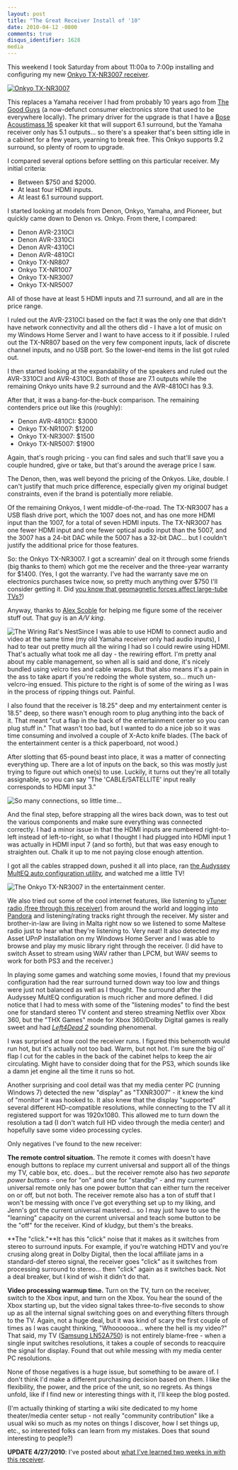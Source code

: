 ```yaml
---
layout: post
title: "The Great Receiver Install of '10"
date: 2010-04-12 -0800
comments: true
disqus_identifier: 1628
media
---
```

This weekend I took Saturday from about 11:00a to 7:00p installing and
configuring my new [Onkyo TX-NR3007
receiver](http://www.amazon.com/dp/B002M78EPM?tag=mhsvortex).

[![Onkyo
TX-NR3007](http://ecx.images-amazon.com/images/I/41AwdkFAREL._SL500_AA300_CR0,80,300,140.jpg "Onkyo TX-NR3007")](http://www.amazon.com/dp/B002M78EPM?tag=mhsvortex)

This replaces a Yamaha receiver I had from probably 10 years ago from
[The Good Guys](http://en.wikipedia.org/wiki/The_Good_Guys!) (a
now-defunct consumer electronics store that used to be everywhere
locally). The primary driver for the upgrade is that I have a [Bose
Acoustimass 16](http://www.amazon.com/dp/B000GFV008?tag=mhsvortex)
speaker kit that will support 6.1 surround, but the Yamaha receiver only
has 5.1 outputs... so there's a speaker that's been sitting idle in a
cabinet for a few years, yearning to break free. This Onkyo supports 9.2
surround, so plenty of room to upgrade.

I compared several options before settling on this particular receiver.
My initial criteria:

-   Between \$750 and \$2000.
-   At least four HDMI inputs.
-   At least 6.1 surround support.

I started looking at models from Denon, Onkyo, Yamaha, and Pioneer, but
quickly came down to Denon vs. Onkyo. From there, I compared:

-   Denon AVR-2310CI
-   Denon AVR-3310CI
-   Denon AVR-4310CI
-   Denon AVR-4810CI
-   Onkyo TX-NR807
-   Onkyo TX-NR1007
-   Onkyo TX-NR3007
-   Onkyo TX-NR5007

All of those have at least 5 HDMI inputs and 7.1 surround, and all are
in the price range.

I ruled out the AVR-2310CI based on the fact it was the only one that
didn't have network connectivity and all the others did - I have a lot
of music on my Windows Home Server and I want to have access to it if
possible. I ruled out the TX-NR807 based on the very few component
inputs, lack of discrete channel inputs, and no USB port. So the
lower-end items in the list got ruled out.

I then started looking at the expandability of the speakers and ruled
out the AVR-3310CI and AVR-4310CI. Both of those are 7.1 outputs while
the remaining Onkyo units have 9.2 surround and the AVR-4810CI has 9.3.

After that, it was a bang-for-the-buck comparison. The remaining
contenders price out like this (roughly):

-   Denon AVR-4810CI: \$3000
-   Onkyo TX-NR1007: \$1200
-   Onkyo TX-NR3007: \$1500
-   Onkyo TX-NR5007: \$1900

Again, that's rough pricing - you can find sales and such that'll save
you a couple hundred, give or take, but that's around the average price
I saw.

The Denon, then, was well beyond the pricing of the Onkyos. Like,
double. I can't justify that much price difference, especially given my
original budget constraints, even if the brand is potentially more
reliable.

Of the remaining Onkyos, I went middle-of-the-road. The TX-NR3007 has a
USB flash drive port, which the 1007 does not, and has one more HDMI
input than the 1007, for a total of seven HDMI inputs. The TX-NR3007 has
one fewer HDMI input and one fewer optical audio input than the 5007,
and the 3007 has a 24-bit DAC while the 5007 has a 32-bit DAC... but I
couldn't justify the additional price for those features.

So: the Onkyo TX-NR3007. I got a screamin' deal on it through some
friends (big thanks to them) which got me the receiver and the
three-year warranty for \$1400. (Yes, I got the warranty. I've had the
warranty save me on electronics purchases twice now, so pretty much
anything over \$750 I'll consider getting it. Did [you know that
geomagnetic forces affect large-tube
TVs?](/archive/2005/02/02/geomagnetic-television-distortion.aspx))

Anyway, thanks to [Alex Scoble](http://friendfeed.com/itblogger) for
helping me figure some of the receiver stuff out. That guy is an *A/V
king*.

![The Wiring Rat's
Nest](https://hyqi8g.bl3301.livefilestore.com/y2poKh9AhUET-JPI-APbh3uV8z_93jVo2uazNbGXLfkIl5-0K_sGutjn4p1HKLwqcmD3AXEgMBvm7tZV6asbeodWJwmil6iq97u39dV3VAJZEM/20100412receiverinstall01.jpg?psid=1 "The Wiring Rat's Nest")Since
I was able to use HDMI to connect audio and video at the same time (my
old Yamaha receiver only had audio inputs), I had to tear out pretty
much all the wiring I had so I could rewire using HDMI. That's actually
what took me all day - the rewiring effort. I'm pretty anal about my
cable management, so when all is said and done, it's nicely bundled
using velcro ties and cable wraps. But that also means it's a pain in
the ass to take apart if you're redoing the whole system, so... much
un-velcro-ing ensued. This picture to the right is of some of the wiring
as I was in the process of ripping things out. Painful.

I also found that the receiver is 18.25" deep and my entertainment
center is 18.5" deep, so there wasn't enough room to plug anything into
the back of it. That meant "cut a flap in the back of the entertainment
center so you can plug stuff in." That wasn't too bad, but I wanted to
do a nice job so it was time consuming and involved a couple of X-Acto
knife blades. (The back of the entertainment center is a thick
paperboard, not wood.)

After slotting that 65-pound beast into place, it was a matter of
connecting everything up. There are a lot of inputs on the back, so this
was mostly just trying to figure out which one(s) to use. Luckily, it
turns out they're all totally assignable, so you can say "The
'CABLE/SATELLITE' input really corresponds to HDMI input 3."

![So many connections, so little
time...](https://hyqi8g.bl3301.livefilestore.com/y2pzhrGydhY0y2IumyD5Vtwu3J82y6lRqtWDfEGkLFGZgdTUyb-NG0LtmkveEQJ0MXvwfLjsgsPh3B_1RxM_sQVceCXWtlQcKi6_EfqyngxUlA/20100412receiverinstall02a.jpg?psid=1 "So many connections, so little time...")

And the final step, before strapping all the wires back down, was to
test out the various components and make sure everything was connected
correctly. I had a minor issue in that the HDMI inputs are numbered
right-to-left instead of left-to-right, so what I thought I had plugged
into HDMI input 1 was actually in HDMI input 7 (and so forth), but that
was easy enough to straighten out. Chalk it up to me not paying close
enough attention.

I got all the cables strapped down, pushed it all into place, ran [the
Audyssey MultEQ auto configuration
utility](http://www.audyssey.com/technology/multeq.html), and watched me
a little TV!

![The Onkyo TX-NR3007 in the entertainment
center.](https://hyqi8g.bl3301.livefilestore.com/y2pcdYREMPI3fPrXT491pYtHsSYuCcFofcx4vjZkZ6UTAxpfFHMnFNzdEQGLLZTlqybTEGRLnWC3q5JeIr9ZWFJ2Iat2pXgv-BomclAGp0Fr3c/20100412receiverinstall03.jpg?psid=1 "The Onkyo TX-NR3007 in the entertainment center.")

We also tried out some of the cool internet features, like listening to
[vTuner radio (free through this receiver)](http://www.vtuner.com/) from
around the world and logging into [Pandora](http://www.pandora.com) and
listening/rating tracks right through the receiver. My sister and
brother-in-law are living in Malta right now so we listened to some
Maltese radio just to hear what they're listening to. Very neat! It also
detected my Asset UPnP installation on my Windows Home Server and I was
able to browse and play my music library right through the receiver. (I
did have to switch Asset to stream using WAV rather than LPCM, but WAV
seems to work for both PS3 and the receiver.)

In playing some games and watching some movies, I found that my previous
configuration had the rear surround turned down way too low and things
were just not balanced as well as I thought. The surround after the
Audyssey MultEQ configuration is much richer and more defined. I did
notice that I had to mess with some of the "listening modes" to find the
best one for standard stereo TV content and stereo streaming Netflix
over Xbox 360, but the "THX Games" mode for Xbox 360/Dolby Digital games
is really sweet and had [*Left4Dead
2*](http://www.amazon.com/dp/B002BRZ852?tag=mhsvortex) sounding
phenomenal.

I was surprised at how cool the receiver runs. I figured this behemoth
would run hot, but it's actually not too bad. Warm, but not hot. I'm
sure the big ol' flap I cut for the cables in the back of the cabinet
helps to keep the air circulating. Might have to consider doing that for
the PS3, which sounds like a damn jet engine all the time it runs so
hot.

Another surprising and cool detail was that my media center PC (running
Windows 7) detected the new "display" as "TXNR3007" - it knew the kind
of "monitor" it was hooked to. It also knew that the display "supported"
several different HD-compatible resolutions, while connecting to the TV
all it registered support for was 1920x1080. This allowed me to turn
down the resolution a tad (I don't watch full HD video through the media
center) and hopefully save some video processing cycles.

Only negatives I've found to the new receiver:

**The remote control situation.** The remote it comes with doesn't have
enough buttons to replace my current universal and support all of the
things my TV, cable box, etc. does... but the receiver remote also has
*two separate power buttons* - one for "on" and one for "standby" - and
my current universal remote only has one power button that can either
turn the receiver on or off, but not both. The receiver remote also has
a ton of stuff that I won't be messing with once I've got everything set
up to my liking, and Jenn's got the current universal mastered... so I
may just have to use the "learning" capacity on the current universal
and teach some button to be the "off" for the receiver. Kind of kludgy,
but them's the breaks.

**The "click."**It has this "click" noise that it makes as it switches
from stereo to surround inputs. For example, if you're watching HDTV and
you're crusing along great in Dolby Digital, then the local affiliate
jams in a standard-def stereo signal, the receiver goes "click" as it
switches from processing surround to stereo... then "click" again as it
switches back. Not a deal breaker, but I kind of wish it didn't do that.

**Video processing warmup time.** Turn on the TV, turn on the receiver,
switch to the Xbox input, and turn on the Xbox. You hear the sound of
the Xbox starting up, but the video signal takes three-to-five seconds
to show up as all the internal signal switching goes on and everything
filters through to the TV. Again, not a huge deal, but it was kind of
scary the first couple of times as I was caught thinking, "Whooooooa...
where the hell is my video?" That said, my TV ([Samsung
LN52A750](http://www.amazon.com/dp/B001418WF4?tag=mhsvortex)) is not
entirely blame-free - when a single input switches resolutions, it takes
a couple of seconds to reacquire the signal for display. Found that out
while messing with my media center PC resolutions.

None of those negatives is a huge issue, but something to be aware of. I
don't think I'd make a different purchasing decision based on them. I
like the flexibility, the power, and the price of the unit, so no
regrets. As things unfold, like if I find new or interesting things with
it, I'll keep the blog posted.

(I'm actually thinking of starting a wiki site dedicated to my home
theater/media center setup - not really "community contribution" like a
usual wiki so much as my notes on things I discover, how I set things
up, etc., so interested folks can learn from my mistakes. Does that
sound interesting to people?)

**UPDATE 4/27/2010**: I've posted about [what I've learned two weeks in
with this
receiver](/archive/2010/04/27/two-weeks-in-with-the-onkyo-tx-nr3007.aspx).

